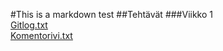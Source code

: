 #This is a markdown test
##Tehtävät
###Viikko 1   
[Gitlog.txt](https://github.com/rundtjan/ot-harjoitustyo/blob/master/laskarit/viikko1/gitlog.txt)   
[Komentorivi.txt](https://github.com/rundtjan/ot-harjoitustyo/blob/master/laskarit/viikko1/komentorivi.txt)

